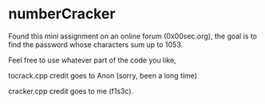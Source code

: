 # numberCracker
Found this mini assignment on an online forum (0x00sec.org), the goal is to find the password whose characters sum up to 1053.


Feel free to use whatever part of the code you like, 

tocrack.cpp credit goes to Anon (sorry, been a long time)

cracker.cpp credit goes to me (f1s3c).
